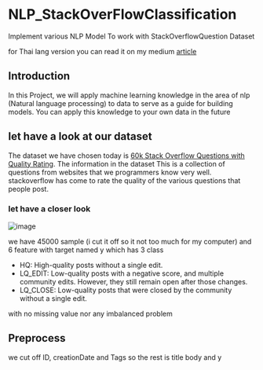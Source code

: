 # NLP_StackOverFlowClassification
Implement various NLP Model To work with StackOverflowQuestion Dataset

for Thai lang version you can read it on my medium [article](https://medium.com/@phaiphon_m/%E0%B8%81%E0%B8%B2%E0%B8%A3%E0%B9%83%E0%B8%8A%E0%B9%89-nlp-with-stackoverflow-question-quality-classification-161e7e1abe44) 


## Introduction
In this Project, we will apply machine learning knowledge in the area of ​​nlp (Natural language processing) to data to serve as a guide for building models. You can apply this knowledge to your own data in the future

## let have a look at our dataset
The dataset we have chosen today is [60k Stack Overflow Questions with Quality Rating](https://www.kaggle.com/datasets/imoore/60k-stack-overflow-questions-with-quality-rate). The information in the dataset This is a collection of questions from websites that we programmers know very well. stackoverflow has come to rate the quality of the various questions that people post.

### let have a closer look
![image](https://github.com/Supmanzz555/NLP_StackOverFlowClassification/assets/83536257/1c9ae545-b4af-4d09-a317-2121e26117c3)

we have 45000 sample (i cut it off so it not too much for my computer) and 6 feature with target named y which has 3 class

- HQ: High-quality posts without a single edit.
- LQ_EDIT: Low-quality posts with a negative score, and multiple community edits. However, they still remain open after those changes.
- LQ_CLOSE: Low-quality posts that were closed by the community without a single edit.

with no missing value nor any imbalanced problem

## Preprocess
we cut off ID, creationDate and Tags so the rest is title body and y


